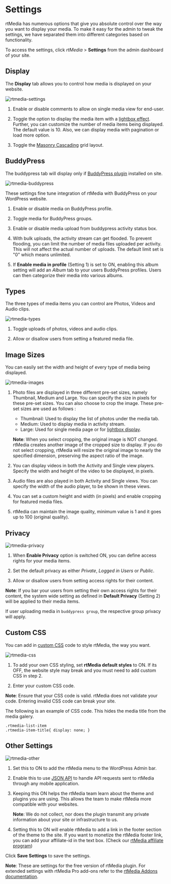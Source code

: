 # Settings

rtMedia has numerous options that give you absolute control over the way you want to display your media. To make it easy for the admin to tweak the settings,  we have separated them into different categories based on functionality.

To access the settings, click *rtMedia* > **Settings** from the admin dashboard of your site.

## Display

The **Display** tab allows you to control how media is displayed on your website.

![rtmedia-settings](https://cloud.githubusercontent.com/assets/1140051/7364970/ba5f924e-eda9-11e4-9c4e-ab59536db88c.png)

	
  1. Enable or disable comments to allow on single media view for end-user.
	
  2. Toggle the option to display the media item with a [lightbox effect](http://dimsemenov.com/plugins/magnific-popup/). Further, you can customize the number of media items being displayed. The default value is 10. Also, we can display media with pagination or load more option.
	
  3. Toggle the [Masonry Cascading](http://masonry.desandro.com/) grid layout. 


## BuddyPress

The buddypress tab will display only if [BuddyPress plugin](https://wordpress.org/plugins/buddypress/) installed on site. 

![rtmedia-buddypress](https://cloud.githubusercontent.com/assets/1140051/7365539/d1cc80ea-edae-11e4-967f-eaedaff0c6c9.png)

	
These settings fine tune integration of rtMedia with BuddyPress on your WordPress website.

	
  1. Enable or disable media on BuddyPress profile.
	
  2. Toggle media for BuddyPress groups. 
	
  3. Enable or disable media upload from buddypress activity status box.
  
  4. With bulk uploads, the activity stream can get flooded. To prevent flooding, you can limit the number of media files uploaded per activity. This will not affect the actual number of uploads. The default limit set is "0" which means unlimited.

  5. If **Enable media in profile** (Setting 1) is set to ON, enabling this album setting will add an *Album* tab to your users BuddyPress profiles. Users can then categorize their media into various albums.


## Types

The three types of media items you can control are Photos, Videos and Audio clips.

![rtmedia-types](https://cloud.githubusercontent.com/assets/1140051/7365620/976b327e-edaf-11e4-9456-20edb0e7053f.png)


  1. Toggle uploads of photos, videos and audio clips.
	
  2. Allow or disallow users from setting a featured media file.

## Image Sizes

You can easily set the width and height of every type of media being displayed.


![rtmedia-images](https://cloud.githubusercontent.com/assets/1140051/7365848/a523b9a2-edb1-11e4-836b-ca6b328258af.png)


  1. Photo files are displayed in three different pre-set sizes, namely Thumbnail, Medium and Large. You can specify the size in pixels for these pre-set sizes. You can also choose to crop the image. These pre-set sizes are used as follows :
  
      * Thumbnail: Used to display the list of photos under the media tab.
      * Medium: Used to display media in activity stream.
      * Large: Used for single media page or for [lightbox display](http://dimsemenov.com/plugins/magnific-popup/).

      **Note**: When you select cropping, the original image is NOT changed. rtMedia creates another image of the cropped size to display. If you do not select cropping, rtMedia will resize the original image to nearly the specified dimension, preserving the aspect ratio of the image.
	
  2. You can display videos in both the Activity and Single view players. Specify the width and height of the video to be displayed, in pixels.
	
  3. Audio files are also played in both Activity and Single views. You can specify the width of the audio player, to be shown in these views.
	
  4. You can set a custom height and width (in pixels) and enable cropping for featured media files.
	
  5. rtMedia can maintain the image quality, minimum value is 1 and it goes up to 100 (original quality).


## Privacy


![rtmedia-privacy](https://cloud.githubusercontent.com/assets/1140051/7366010/d97b4b56-edb2-11e4-8afa-52fefe93bc9f.png)

	
  1. When **Enable Privacy** option is switched ON, you can define access rights for your media items. 
	
  2. Set the default privacy as either *Private*, *Logged in Users* or *Public*.
	
  3. Allow or disallow users from setting access rights for their content.
  
   **Note**: If you bar your users from setting their own access rights for their content, the system wide setting as defined in **Default Privacy** (Setting 2) will be applied to their media items.

If user uploading media in `buddypress group`, the respective group privacy will apply. 

## Custom CSS

You can add in [custom CSS](http://www.w3schools.com/css/) code to style rtMedia, the way you want. 

![rtmedia-css](https://cloud.githubusercontent.com/assets/1140051/7366144/bd7f6418-edb3-11e4-93c8-84ac68f28a39.png)

	
  1. To add your own CSS styling, set **rtMedia default styles** to ON. If its OFF, the website style may break and you must need to add custom CSS in step 2.
	
  2. Enter your custom CSS code.
  
   **Note**: Ensure that your CSS code is valid. rtMedia does not validate your code. Entering invalid CSS code can break your site.

The following is an example of CSS code. This hides the media title from the media galery.

    .rtmedia-list-item
    .rtmedia-item-title{ display: none; }


## Other Settings


![rtmedia-other](https://cloud.githubusercontent.com/assets/1140051/7366410/a9e40164-edb5-11e4-99d9-f616e1b03ca1.png)


  1. Set this to ON to add the rtMedia menu to the WordPress Admin bar.
	
  2. Enable this to use [JSON API](../developer/api/json-api/README.md) to handle API requests sent to rtMedia through any mobile application.
	
  3. Keeping this ON helps the rtMedia team learn about the theme and plugins you are using. This allows the team to make rtMedia more compatible with your websites. 
  
      **Note**: We do not collect, nor does the plugin transmit any private information about your site or infrastructure to us.
	
  4. Setting this to ON will enable rtMedia to add a link in the footer section of the theme to the site. If you want to monetize the rtMedia footer link, you can add your affiliate-id in the text box. (Check our [rtMedia affiliate program](https://rtcamp.com/affiliates/))


Click **Save Settings** to save the settings.

**Note**: These are settings for the free version of rtMedia plugin. For extended settings with rtMedia Pro add-ons refer to the [rtMedia Addons documentation](../addons/rtmedia-pro.md).
